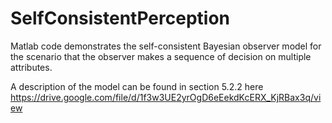 # SelfConsistentPerception
Matlab code demonstrates the self-consistent Bayesian observer model for the scenario that the observer makes a sequence of decision on multiple attributes.

A description of the model can be found in section 5.2.2 here https://drive.google.com/file/d/1f3w3UE2yrOgD6eEekdKcERX_KjRBax3q/view 
